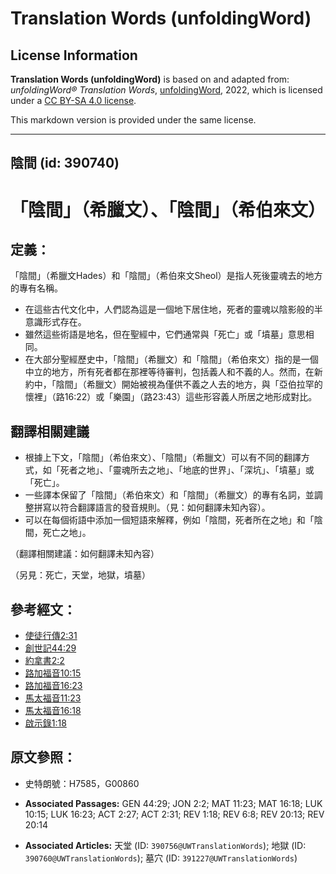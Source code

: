# Translation Words (unfoldingWord)

## License Information

**Translation Words (unfoldingWord)** is based on and adapted from: _unfoldingWord® Translation Words_, [unfoldingWord](https://unfoldingword.org/utw), 2022, which is licensed under a [CC BY-SA 4.0 license](https://creativecommons.org/licenses/by-sa/4.0/legalcode.en).

This markdown version is provided under the same license.



--------------------------------

## 陰間 (id: 390740)

「陰間」（希臘文）、「陰間」（希伯來文）
====================

定義：
---

「陰間」（希臘文Hades）和「陰間」（希伯來文Sheol）是指人死後靈魂去的地方的專有名稱。

* 在這些古代文化中，人們認為這是一個地下居住地，死者的靈魂以陰影般的半意識形式存在。
* 雖然這些術語是地名，但在聖經中，它們通常與「死亡」或「墳墓」意思相同。
* 在大部分聖經歷史中，「陰間」（希臘文）和「陰間」（希伯來文）指的是一個中立的地方，所有死者都在那裡等待審判，包括義人和不義的人。然而，在新約中，「陰間」（希臘文）開始被視為僅供不義之人去的地方，與「亞伯拉罕的懷裡」（路16:22）或「樂園」（路23:43）這些形容義人所居之地形成對比。

翻譯相關建議
------

* 根據上下文，「陰間」（希伯來文）、「陰間」（希臘文）可以有不同的翻譯方式，如「死者之地」、「靈魂所去之地」、「地底的世界」、「深坑」、「墳墓」或「死亡」。
* 一些譯本保留了「陰間」（希伯來文）和「陰間」（希臘文）的專有名詞，並調整拼寫以符合翻譯語言的發音規則。（見：如何翻譯未知內容）。
* 可以在每個術語中添加一個短語來解釋，例如「陰間，死者所在之地」和「陰間，死亡之地」。

（翻譯相關建議：如何翻譯未知內容）

（另見：死亡，天堂，地獄，墳墓）

參考經文：
-----

* [使徒行傳2:31](https://ref.ly/Acts2:31)
* [創世記44:29](https://ref.ly/Gen44:29)
* [約拿書2:2](https://ref.ly/Jonah2:2)
* [路加福音10:15](https://ref.ly/Luke10:15)
* [路加福音16:23](https://ref.ly/Luke16:23)
* [馬太福音11:23](https://ref.ly/Matt11:23)
* [馬太福音16:18](https://ref.ly/Matt16:18)
* [啟示錄1:18](https://ref.ly/Rev1:18)

原文參照：
-----

* 史特朗號：H7585，G00860

* **Associated Passages:** GEN 44:29; JON 2:2; MAT 11:23; MAT 16:18; LUK 10:15; LUK 16:23; ACT 2:27; ACT 2:31; REV 1:18; REV 6:8; REV 20:13; REV 20:14
* **Associated Articles:** 天堂 (ID: `390756@UWTranslationWords`); 地獄 (ID: `390760@UWTranslationWords`); 墓穴 (ID: `391227@UWTranslationWords`)


